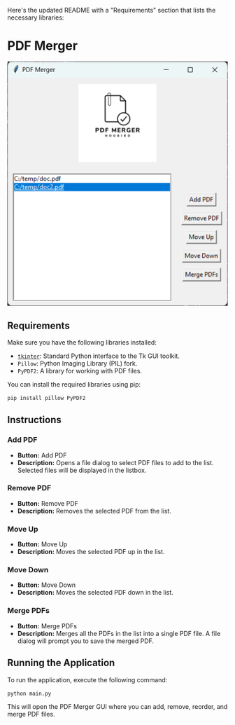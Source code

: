 Here's the updated README with a "Requirements" section that lists the necessary libraries:

# PDF Merger

![PDF Merger](./READMEStuff/pic.png)

## Requirements

Make sure you have the following libraries installed:

- [`tkinter`](command:_github.copilot.openSymbolFromReferences?%5B%22tkinter%22%2C%5B%7B%22uri%22%3A%7B%22%24mid%22%3A1%2C%22fsPath%22%3A%22c%3A%5C%5CUsers%5C%5CHubert%5C%5COneDrive%5C%5C!Python%20Projects%5C%5CPDFMerge%5C%5Cmain.py%22%2C%22_sep%22%3A1%2C%22external%22%3A%22file%3A%2F%2F%2Fc%253A%2FUsers%2FHubert%2FOneDrive%2F%2521Python%2520Projects%2FPDFMerge%2Fmain.py%22%2C%22path%22%3A%22%2FC%3A%2FUsers%2FHubert%2FOneDrive%2F!Python%20Projects%2FPDFMerge%2Fmain.py%22%2C%22scheme%22%3A%22file%22%7D%2C%22pos%22%3A%7B%22line%22%3A0%2C%22character%22%3A7%7D%7D%5D%5D "Go to definition"): Standard Python interface to the Tk GUI toolkit.
- `Pillow`: Python Imaging Library (PIL) fork.
- `PyPDF2`: A library for working with PDF files.

You can install the required libraries using pip:

```sh
pip install pillow PyPDF2
```

## Instructions

### Add PDF
- **Button:** Add PDF
- **Description:** Opens a file dialog to select PDF files to add to the list. Selected files will be displayed in the listbox.

### Remove PDF
- **Button:** Remove PDF
- **Description:** Removes the selected PDF from the list.

### Move Up
- **Button:** Move Up
- **Description:** Moves the selected PDF up in the list.

### Move Down
- **Button:** Move Down
- **Description:** Moves the selected PDF down in the list.

### Merge PDFs
- **Button:** Merge PDFs
- **Description:** Merges all the PDFs in the list into a single PDF file. A file dialog will prompt you to save the merged PDF.

## Running the Application

To run the application, execute the following command:

```sh
python main.py
```

This will open the PDF Merger GUI where you can add, remove, reorder, and merge PDF files.